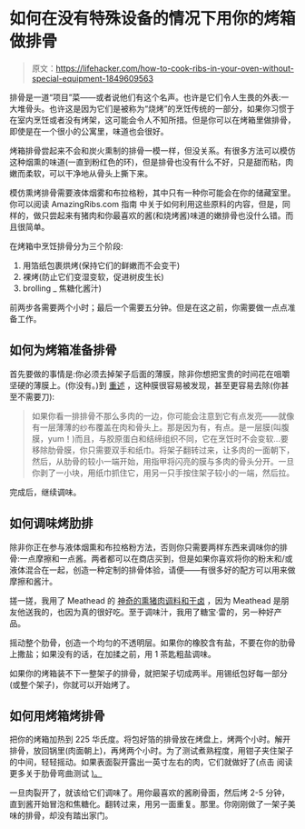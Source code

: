 # 如何在没有特殊设备的情况下用你的烤箱做排骨

> 原文：<https://lifehacker.com/how-to-cook-ribs-in-your-oven-without-special-equipment-1849609563>

排骨是一道“项目”菜——或者说他们有这个名声。也许是它们令人生畏的外表:一大堆骨头。也许这是因为它们是被称为“烧烤”的烹饪传统的一部分，如果你习惯于在室内烹饪或者没有烤架，这可能会令人不知所措。但是你可以在烤箱里做排骨，即使是在一个很小的公寓里，味道也会很好。



烤箱排骨尝起来不会和炭火熏制的排骨一模一样，但没关系。有很多方法可以模仿这种烟熏的味道(一直到粉红色的环)，但是排骨也没有什么不好，只是甜而粘，肉嫩而柔软，可以干净地从骨头上撕下来。

模仿熏烤排骨需要液体烟雾和布拉格粉，其中只有一种你可能会在你的储藏室里。你可以阅读 AmazingRibs.com 指南 中关于如何利用这些原料的内容，但是，同样的，做只尝起来有猪肉和你最喜欢的酱(和烧烤酱)味道的嫩排骨也没什么错。而且很简单。

在烤箱中烹饪排骨分为三个阶段:

1.  用箔纸包裹烘烤(保持它们的鲜嫩而不会变干)
2.  裸烤(防止它们变湿变软，促进树皮生长)
3.  brolling _ 焦糖化酱汁)

前两步各需要两个小时；最后一个需要五分钟。但是在这之前，你需要做一点点准备工作。

## **如何为烤箱准备排骨**

首先要做的事情是:你必须去掉架子后面的薄膜，除非你想把宝贵的时间花在咀嚼坚硬的薄膜上。(你没有。)到 [重述](https://lifehacker.com/please-remove-the-membrane-before-cooking-ribs-1844052342) ，这种膜很容易被发现，甚至更容易去除(你甚至不需要刀):

> 如果你看一排排骨不那么多肉的一边，你可能会注意到它有点发亮——就像有一层薄薄的纱布覆盖在肉和骨头上。那是因为有，有点。是一层膜(叫腹膜，yum！)而且，与胶原蛋白和结缔组织不同，它在烹饪时不会变软...要移除肋骨膜，你只需要双手和纸巾。将架子翻转过来，让多肉的一面朝下，然后，从肋骨的较小一端开始，用指甲将闪亮的膜与多肉的骨头分开。一旦你剥了一小块，用纸巾抓住它，用另一只手按住架子较小的一端，然后拉。

完成后，继续调味。

## **如何调味烤肋排**

除非你正在参与液体烟熏和布拉格粉方法，否则你只需要两样东西来调味你的排骨:一点摩擦和一点酱。两者都可以在商店买到，但是如果你喜欢将你的粉末和/或液体混合在一起，创造一种定制的排骨体验，请便——有很多好的配方可以用来做摩擦和酱汁。

搓一搓，我用了 Meathead 的 [神奇的熏猪肉调料和干卤](https://amzn.to/3CuXCdW) ，因为 Meathead 是朋友他送我的，也因为真的很好吃。至于调味汁，我用了糖宝·雷的，另一种好产品。

摇动整个肋骨，创造一个均匀的不透明层。如果你的橡胶含有盐，不要在你的肋骨上撒盐；如果没有的话，在加揉之前，用 1 茶匙粗盐调味。

如果你的烤箱装不下一整架子的排骨，就把架子切成两半。用锡纸包好每一部分(或整个架子)，你就可以开始烤了。

## **如何用烤箱烤排骨**

把你的烤箱加热到 225 华氏度。将包好箔的排骨放在烤盘上，烤两个小时。解开排骨，放回锅里(肉面朝上)，再烤两个小时。为了测试煮熟程度，用钳子夹住架子的中间，轻轻摇动。如果表面裂开露出一英寸左右的肉，它们就做好了(点击 阅读更多关于肋骨弯曲测试 [)。](https://amazingribs.com/tested-recipes/pork-ribs-recipes/are-my-ribs-ready-yet/) 

一旦肉裂开了，就该给它们调味了。用你最喜欢的酱刷骨面，然后烤 2-5 分钟，直到酱开始冒泡和焦糖化。翻转过来，用另一面重复。那里。你刚刚做了一架子美味的排骨，却没有踏出家门。
